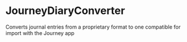 # JourneyDiaryConverter
Converts journal entries from a proprietary format to one compatible for import with the Journey app

